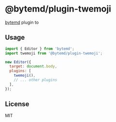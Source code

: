 # @bytemd/plugin-twemoji

[bytemd](https://github.com/bytedance/bytemd) plugin to 
## Usage

```js
import { Editor } from 'bytemd';
import twemoji from '@bytemd/plugin-twemoji';

new Editor({
  target: document.body,
  plugins: [
    twemoji(),
    // ... other plugins
  ],
});
```

## License

MIT
